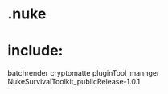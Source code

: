 # .nuke
# include:
  batchrender
  cryptomatte
  pluginTool_mannger
  NukeSurvivalToolkit_publicRelease-1.0.1
